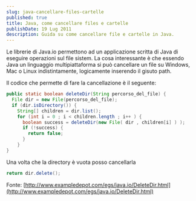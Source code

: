 ```yaml
---
slug: java-cancellare-files-cartelle
published: true
title: Java, come cancellare files e cartelle
publishDate: 19 Lug 2011
description: Guida su come cancellare file e cartelle in Java.
---
```


Le librerie di Java.io permettono ad un applicazione scritta di Java di eseguire operazioni sul file sistem. La cosa interessante è che essendo Java un linguaggio multipiattaforma si può cancellare un file su Windows, Mac o Linux indistintamente, logicamente inserendo il gisuto path.

Il codice che permette di fare la cancellazione è il seguente:

```java
public static boolean deleteDir(String percorso_del_file) {
  File dir = new File(percorso_del_file);
  if (dir.isDirectory()) {
    String[] children = dir.list();
    for (int i = 0 ; i < children.length ; i++ ) {
      boolean success = deleteDir(new File( dir , children[i] ) );
      if (!success) {
        return false;
      }
    }
}
```

Una volta che la directory è vuota posso cancellarla

```java
return dir.delete();
```

Fonte:
[http://www.exampledepot.com/egs/java.io/DeleteDir.html](http://www.exampledepot.com/egs/java.io/DeleteDir.html)
